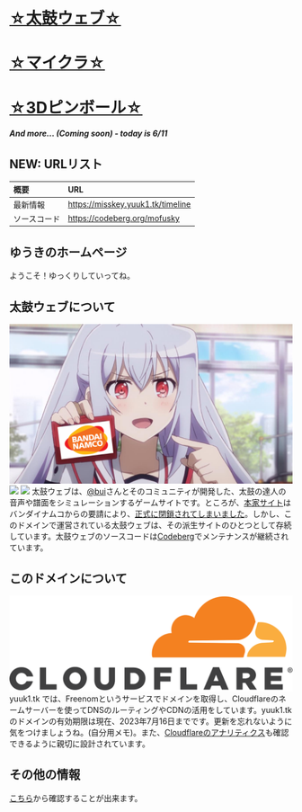 # [☆太鼓ウェブ☆](https://taiko-web-is-4ever.yuuk1.tk)
# [☆マイクラ☆](https://minecraft-beta.yuuk1.tk)
# [☆3Dピンボール☆](https://3d-pinball.yuuk1.tk)
##### And more... (Coming soon) - today is 6/11

## NEW: URLリスト

| 概要 | URL |
| :-- | :-- |
| 最新情報 | https://misskey.yuuk1.tk/timeline |
| ソースコード | https://codeberg.org/mofusky |

## ゆうきのホームページ
ようこそ！ゆっくりしていってね。

## 太鼓ウェブについて
![](namco.jpg)
![](https://badgen.net/uptime-robot/status/m794076910-3b2cafc4b1e16f56a6094840?label=%E5%A4%AA%E9%BC%93%E3%82%A6%E3%82%A7%E3%83%96&cache=300) ![](https://badgen.net/uptime-robot/month/m794076910-3b2cafc4b1e16f56a6094840?label=%E5%A4%AA%E9%BC%93%E3%82%A6%E3%82%A7%E3%83%96%E3%81%AE%E6%9C%88%E9%96%93%E7%A8%BC%E5%83%8D%E7%8E%87&cache=3600)
太鼓ウェブは、[@bui](https://github.com/bui)さんとそのコミュニティが開発した、太鼓の達人の音声や譜面をシミュレーションするゲームサイトです。ところが、[本家サイト](https://taiko.bui.pm)はバンダイナムコからの要請により、[正式に閉鎖されてしまいました](https://www.reddit.com/r/taikonotatsujin/comments/103hpah/rip_taiko_web/)。しかし、このドメインで運営されている太鼓ウェブは、その派生サイトのひとつとして存続しています。太鼓ウェブのソースコードは[Codeberg](https://codeberg.org/mofusky/taiko-web-rainbow)でメンテナンスが継続されています。

## このドメインについて
![](cf.png)
yuuk1.tk では、Freenomというサービスでドメインを取得し、Cloudflareのネームサーバーを使ってDNSのルーティングやCDNの活用をしています。yuuk1.tkのドメインの有効期限は現在、2023年7月16日までです。更新を忘れないように気をつけましょうね。(自分用メモ)。また、[Cloudflareのアナリティクス](https://gorioshi.yuuk1.tk)も確認できるように親切に設計されています。

## その他の情報
[こちら](https://misskey.yuuk1.tk/timeline)から確認することが出来ます。
